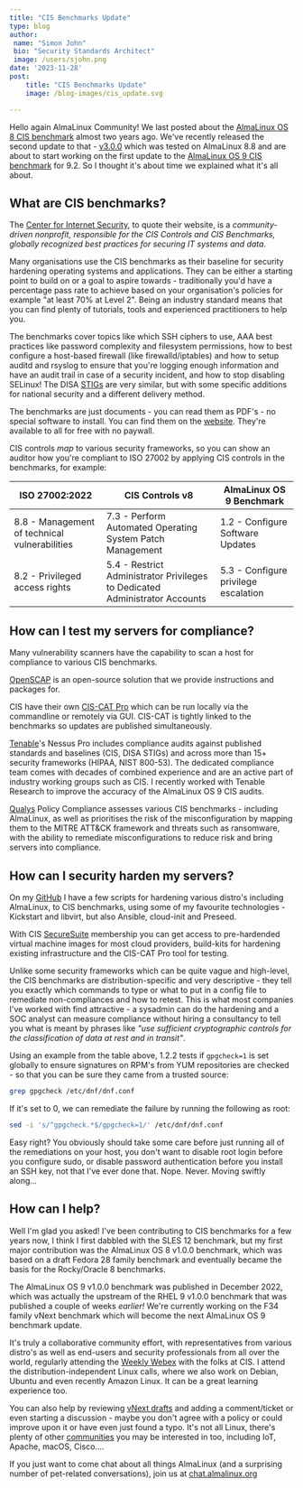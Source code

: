 ```yaml
---
title: "CIS Benchmarks Update"
type: blog
author:
 name: "Simon John"
 bio: "Security Standards Architect"
 image: /users/sjohn.png
date: '2023-11-28'
post:
    title: "CIS Benchmarks Update"
    image: /blog-images/cis_update.svg

---
```


Hello again AlmaLinux Community! We last posted about the [AlmaLinux OS 8 CIS benchmark](/blog/official-cis-benchmark-for-almalinux-and-openscap-guide-now-published/) almost two years ago. We've recently released the second update to that - [v3.0.0](https://workbench.cisecurity.org/benchmarks/15287) which was tested on AlmaLinux 8.8 and are about to start working on the first update to the [AlmaLinux OS 9 CIS benchmark](https://www.cisecurity.org/benchmark/almalinuxos_linux) for 9.2. So I thought it's about time we explained what it's all about.

## What are CIS benchmarks?

The [Center for Internet Security](https://www.cisecurity.org/), to quote their website, is a *community-driven nonprofit, responsible for the CIS Controls and CIS Benchmarks, globally recognized best practices for securing IT systems and data*.

Many organisations use the CIS benchmarks as their baseline for security hardening operating systems and applications. They can be either a starting point to build on or a goal to aspire towards - traditionally you'd have a percentage pass rate to achieve based on your organisation's policies for example "at least 70% at Level 2". Being an industry standard means that you can find plenty of tutorials, tools and experienced practitioners to help you.

The benchmarks cover topics like which SSH ciphers to use, AAA best practices like password complexity and filesystem permissions, how to best configure a host-based firewall (like firewalld/iptables) and how to setup auditd and rsyslog to ensure that you're logging enough information and have an audit trail in case of a security incident, and how to stop disabling SELinux! The DISA [STIGs](https://public.cyber.mil/stigs/) are very similar, but with some specific additions for national security and a different delivery method.

The benchmarks are just documents - you can read them as PDF's - no special software to install. You can find them on the [website](https://www.cisecurity.org/benchmark/almalinuxos_linux). They're available to all for free with no paywall.

CIS controls *map* to various security frameworks, so you can show an auditor how you're compliant to ISO 27002 by applying CIS controls in the  benchmarks, for example:

| **ISO 27002:2022**                            | **CIS Controls v8**                                                         | **AlmaLinux OS 9 Benchmark**         |
|-----------------------------------------------|-----------------------------------------------------------------------------|--------------------------------------|
| 8.8 - Management of technical vulnerabilities | 7.3 - Perform Automated Operating System Patch Management                   | 1.2 - Configure Software Updates     |
| 8.2 - Privileged access rights                | 5.4 - Restrict Administrator Privileges to Dedicated Administrator Accounts | 5.3 - Configure privilege escalation |

## How can I test my servers for compliance?

Many vulnerability scanners have the capability to scan a host for compliance to various CIS benchmarks.

[OpenSCAP](https://wiki.almalinux.org/documentation/openscap-guide.html) is an open-source solution that we provide instructions and packages for.

CIS have their own [CIS-CAT Pro](https://www.cisecurity.org/cybersecurity-tools/cis-cat-pro) which can be run locally via the commandline or remotely via GUI. CIS-CAT is tightly linked to the benchmarks so updates are published simultaneously.

[Tenable](https://www.cisecurity.org/partner/tenable)'s Nessus Pro includes compliance audits against published standards and baselines (CIS, DISA STIGs) and across more than 15+ security frameworks (HIPAA, NIST 800-53). The dedicated compliance team comes with decades of combined experience and are an active part of industry working groups such as CIS. I recently worked with Tenable Research to improve the accuracy of the AlmaLinux OS 9 CIS audits.

[Qualys](https://www.cisecurity.org/partner/qualys) Policy Compliance assesses various CIS benchmarks - including AlmaLinux, as well as prioritises the risk of the misconfiguration by mapping them to the MITRE ATT&CK framework and threats such as ransomware, with the ability to remediate misconfigurations to reduce risk and bring servers into compliance.

## How can I security harden my servers?

On my [GitHub](https://github.com/sej7278/virt-installs) I have a few scripts for hardening various distro's including AlmaLinux, to CIS benchmarks, using some of my favourite technologies - Kickstart and libvirt, but also Ansible, cloud-init and Preseed.

With CIS [SecureSuite](https://www.cisecurity.org/cis-hardened-images) membership you can get access to pre-hardended virtual machine images for most cloud providers, build-kits for hardening existing infrastructure and the CIS-CAT Pro tool for testing.

Unlike some security frameworks which can be quite vague and high-level, the CIS benchmarks are distribution-specific and very descriptive - they tell you exactly which commands to type or what to put in a config file to remediate non-compliances and how to retest. This is what most companies I've worked with find attractive - a sysadmin can do the hardening and a SOC analyst can measure compliance without hiring a consultancy to tell you what is meant by phrases like *"use sufficient cryptographic controls for the classification of data at rest and in transit"*.

Using an example from the table above, 1.2.2 tests if `gpgcheck=1` is set globally to ensure signatures on RPM's from YUM repositories are checked - so that you can be sure they came from a trusted source:

```bash
grep gpgcheck /etc/dnf/dnf.conf
```

If it's set to 0, we can remediate the failure by running the following as root:

```bash
sed -i 's/^gpgcheck.*$/gpgcheck=1/' /etc/dnf/dnf.conf
```

Easy right? You obviously should take some care before just running all of the remediations on your host, you don't want to disable root login before you configure sudo, or disable password authentication before you install an SSH key, not that I've ever done that. Nope. Never. Moving swiftly along...

## How can I help?

Well I'm glad you asked! I've been contributing to CIS benchmarks for a few years now, I think I first dabbled with the SLES 12 benchmark, but my first major contribution was the AlmaLinux OS 8 v1.0.0 benchmark, which was based on a draft Fedora 28 family benchmark and eventually became the basis for the Rocky/Oracle 8 benchmarks.

The AlmaLinux OS 9 v1.0.0 benchmark was published in December 2022, which was actually the upstream of the RHEL 9 v1.0.0 benchmark that was published a couple of weeks *earlier!* We're currently working on the F34 family vNext benchmark which will become the next AlmaLinux OS 9 benchmark update.

It's truly a collaborative community effort, with representatives from various distro's as well as end-users and security professionals from all over the world, regularly attending the [Weekly Webex](https://workbench.cisecurity.org/communities/1) with the folks at CIS. I attend the distribution-independent Linux calls, where we also work on Debian, Ubuntu and even recently Amazon Linux. It can be a great learning experience too.

You can also help by reviewing [vNext drafts](https://workbench.cisecurity.org/benchmarks/10093) and adding a comment/ticket or even starting a discussion - maybe you don't agree with a policy or could improve upon it or have even just found a typo. It's not all Linux, there's plenty of other [communities](https://workbench.cisecurity.org/communities/public) you may be interested in too, including IoT, Apache, macOS, Cisco....

If you just want to come chat about all things AlmaLinux (and a surprising number of pet-related conversations), join us at [chat.almalinux.org](https://chat.almalinux.org)
